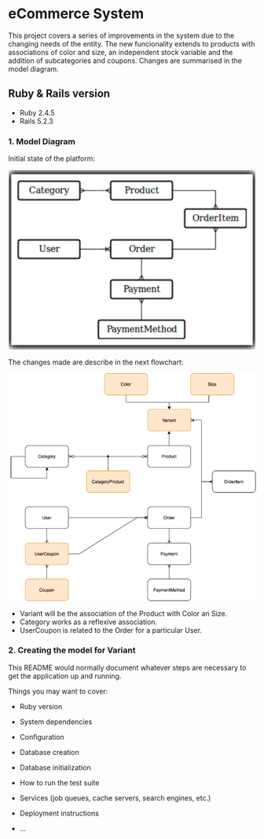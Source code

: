 # eCommerce System

This project covers a series of improvements in the system due to the changing needs of the entity. The new funcionality extends to products with associations of color and size, an independent stock variable and the addition of subcategories and coupons. Changes are summarised in the model diagram. 

## Ruby & Rails version

* Ruby 2.4.5
* Rails 5.2.3

### 1. Model Diagram

Initial state of the platform:

![diagram1](/app/assets/images/ecommerce_system.png)

The changes made are describe in the next flowchart:

![diagram2](/app/assets/images/ecommerce.drawio.png)

- Variant will be the association of the Product with Color an Size.
- Category works as a reflexive association.
- UserCoupon is related to the Order for a particular User.

### 2. Creating the model for Variant

This README would normally document whatever steps are necessary to get the
application up and running.

Things you may want to cover:

* Ruby version

* System dependencies

* Configuration

* Database creation

* Database initialization

* How to run the test suite

* Services (job queues, cache servers, search engines, etc.)

* Deployment instructions

* ...
